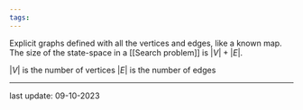 ```yaml
---
tags:
---
```

Explicit graphs defined with all the vertices and edges, like a known map. The size of the state-space in a [[Search problem]] is $|V| + |E|$.

$|V|$  is the number of vertices
$|E|$  is the number of edges

---
last update: 09-10-2023
